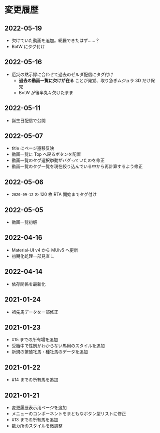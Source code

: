 # 変更履歴

## 2022-05-19

- 欠けていた動画を追加。網羅できたはず……？
- BotW にタグ付け

## 2022-05-16

- 厄災の黙示録に合わせて過去のゼルダ配信にタグ付け
  - **過去の動画一覧に欠けが在る** ことが発覚、取り急ぎムジュラ 3D だけ保完
  - BotW が後半丸々欠けたまま

## 2022-05-11

- 誕生日配信で公開

## 2022-05-07

- title にページ遷移反映
- 動画一覧に Top へ戻るボタンを配置
- 動画一覧のタグ選択挙動がバグっていたのを修正
- 動画一覧のタグ一覧を現在絞り込んでいる中から再計算するよう修正

## 2022-05-06

- `2020-09-12` の 120 枚 RTA 開始までタグ付け

## 2022-05-05

- 動画一覧初版

## 2022-04-16

- Material-UI v4 から MUIv5 へ更新
- 初期化処理一部見直し

## 2022-04-14

- 依存関係を最新化

## 2021-01-24

- 祖先馬データを一部修正

## 2021-01-23

- #15 までの所有場を追加
- 受胎中で性別がわからない馬用のスタイルを追加
- 新規の繁殖牝馬・種牡馬のデータを追加

## 2021-01-22

- #14 までの所有馬を追加

## 2021-01-21

- 変更履歴表示用ページを追加
- メニューのコンポーネントをまともなボタン型リストに修正
- #13 までの所有馬を追加
- 数カ所のスタイルを微調整
